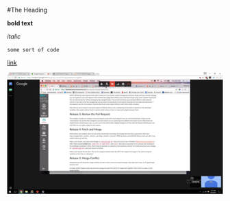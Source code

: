 #The Heading

**bold text**

*italic*

```
some sort of code
```

[link](https://www.google.com)

![](Screenshot.png?raw=true)